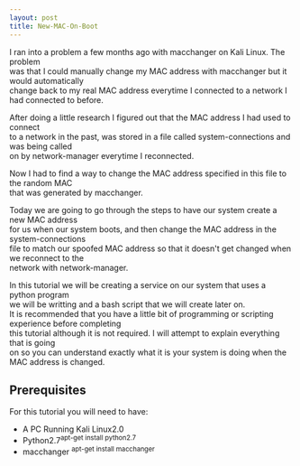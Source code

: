 ```yaml
---
layout: post
title: New-MAC-On-Boot
---
```

<p>I ran into a problem a few months ago with macchanger on Kali Linux. The problem<br />
was that I could manually change my MAC address with macchanger but it would automatically<br />
change back to my real MAC address everytime I connected to a network I had connected to before.</p>
<p>After doing a little research I figured out that the MAC address I had used to connect<br />
to a network in the past, was stored in a file called system-connections and was being called <br />
on by network-manager everytime I reconnected.</p>
<p>Now I had to find a way to change the MAC address specified in this file to the random MAC<br />
that was generated by macchanger.<br />
<p>Today we are going to go through the steps to have our system create a new MAC address<br />
for us when our system boots, and then change the MAC address in the system-connections<br />
file to match our spoofed MAC address so that it doesn't get changed when we reconnect to the<br />
network with network-manager.</p>
<p>In this tutorial we will be creating a service on our system that uses a python program<br />
we will be writting and a bash script that we will create later on. <br />
It is recommended that you have a little bit of programming or scripting experience before completing<br />
this tutorial although it is not required. I will attempt to explain everything that is going<br />
on so you can understand exactly what it is your system is doing when the MAC address is changed.</p>
<h2 style="text-align: left">Prerequisites</h2>
<p align="left">For this tutorial you will need to have:</p>
<ul align="left">
<li>A PC Running Kali Linux2.0</li>
<li>Python2.7<sup>apt-get install python2.7</li>
<li>macchanger <sup>apt-get install macchanger</sup></li>
</ul>


